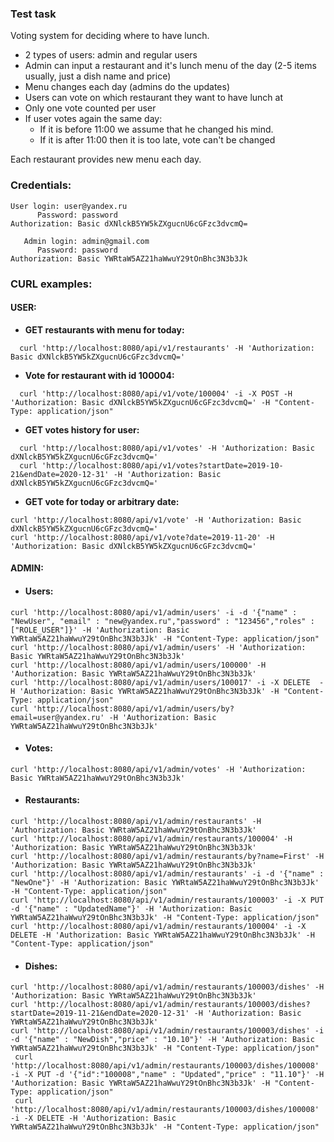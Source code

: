 ### Test task

Voting system for deciding where to have lunch.

- 2 types of users: admin and regular users
- Admin can input a restaurant and it's lunch menu of the day (2-5 items usually, just a dish name and price)
- Menu changes each day (admins do the updates)
- Users can vote on which restaurant they want to have lunch at
- Only one vote counted per user
- If user votes again the same day:
  - If it is before 11:00 we assume that he changed his mind.
  - If it is after 11:00 then it is too late, vote can't be changed

Each restaurant provides new menu each day.



### Credentials:

```
User login: user@yandex.ru
      Password: password
Authorization: Basic dXNlckB5YW5kZXgucnU6cGFzc3dvcmQ=

   Admin login: admin@gmail.com
      Password: password
Authorization: Basic YWRtaW5AZ21haWwuY29tOnBhc3N3b3Jk
```

###  **CURL examples**:

#### 	USER:

- **GET restaurants with menu for today:** 

```
  curl 'http://localhost:8080/api/v1/restaurants' -H 'Authorization: Basic dXNlckB5YW5kZXgucnU6cGFzc3dvcmQ='
```

- **Vote for restaurant with id 100004:** 

 ```
   curl 'http://localhost:8080/api/v1/vote/100004' -i -X POST -H 'Authorization: Basic dXNlckB5YW5kZXgucnU6cGFzc3dvcmQ=' -H "Content-Type: application/json"
 ```

- **GET votes history for user:** 

```
  curl 'http://localhost:8080/api/v1/votes' -H 'Authorization: Basic dXNlckB5YW5kZXgucnU6cGFzc3dvcmQ='
  curl 'http://localhost:8080/api/v1/votes?startDate=2019-10-21&endDate=2020-12-31' -H 'Authorization: Basic dXNlckB5YW5kZXgucnU6cGFzc3dvcmQ='
```

  

- **GET vote for today or arbitrary date:**

 ```
curl 'http://localhost:8080/api/v1/vote' -H 'Authorization: Basic dXNlckB5YW5kZXgucnU6cGFzc3dvcmQ='
curl 'http://localhost:8080/api/v1/vote?date=2019-11-20' -H 'Authorization: Basic dXNlckB5YW5kZXgucnU6cGFzc3dvcmQ='
```
  
  

#### ADMIN:

- #### Users:

```
curl 'http://localhost:8080/api/v1/admin/users' -i -d '{"name" : "NewUser", "email" : "new@yandex.ru","password" : "123456","roles" : ["ROLE_USER"]}' -H 'Authorization: Basic YWRtaW5AZ21haWwuY29tOnBhc3N3b3Jk' -H "Content-Type: application/json"
curl 'http://localhost:8080/api/v1/admin/users' -H 'Authorization: Basic YWRtaW5AZ21haWwuY29tOnBhc3N3b3Jk'
curl 'http://localhost:8080/api/v1/admin/users/100000' -H 'Authorization: Basic YWRtaW5AZ21haWwuY29tOnBhc3N3b3Jk'
curl 'http://localhost:8080/api/v1/admin/users/100017' -i -X DELETE  -H 'Authorization: Basic YWRtaW5AZ21haWwuY29tOnBhc3N3b3Jk' -H "Content-Type: application/json"
curl 'http://localhost:8080/api/v1/admin/users/by?email=user@yandex.ru' -H 'Authorization: Basic YWRtaW5AZ21haWwuY29tOnBhc3N3b3Jk'
```

- #### Votes:

```
curl 'http://localhost:8080/api/v1/admin/votes' -H 'Authorization: Basic YWRtaW5AZ21haWwuY29tOnBhc3N3b3Jk'
```

- #### Restaurants:

```
curl 'http://localhost:8080/api/v1/admin/restaurants' -H 'Authorization: Basic YWRtaW5AZ21haWwuY29tOnBhc3N3b3Jk'
curl 'http://localhost:8080/api/v1/admin/restaurants/100004' -H 'Authorization: Basic YWRtaW5AZ21haWwuY29tOnBhc3N3b3Jk'
curl 'http://localhost:8080/api/v1/admin/restaurants/by?name=First' -H 'Authorization: Basic YWRtaW5AZ21haWwuY29tOnBhc3N3b3Jk'
curl 'http://localhost:8080/api/v1/admin/restaurants' -i -d '{"name" : "NewOne"}' -H 'Authorization: Basic YWRtaW5AZ21haWwuY29tOnBhc3N3b3Jk' -H "Content-Type: application/json"
curl 'http://localhost:8080/api/v1/admin/restaurants/100003' -i -X PUT -d '{"name" : "UpdatedName"}' -H 'Authorization: Basic YWRtaW5AZ21haWwuY29tOnBhc3N3b3Jk' -H "Content-Type: application/json"
curl 'http://localhost:8080/api/v1/admin/restaurants/100004' -i -X DELETE -H 'Authorization: Basic YWRtaW5AZ21haWwuY29tOnBhc3N3b3Jk' -H "Content-Type: application/json"
```

- #### Dishes:

```
curl 'http://localhost:8080/api/v1/admin/restaurants/100003/dishes' -H 'Authorization: Basic YWRtaW5AZ21haWwuY29tOnBhc3N3b3Jk'
curl 'http://localhost:8080/api/v1/admin/restaurants/100003/dishes?startDate=2019-11-21&endDate=2020-12-31' -H 'Authorization: Basic YWRtaW5AZ21haWwuY29tOnBhc3N3b3Jk'
curl 'http://localhost:8080/api/v1/admin/restaurants/100003/dishes' -i -d '{"name" : "NewDish","price" : "10.10"}' -H 'Authorization: Basic YWRtaW5AZ21haWwuY29tOnBhc3N3b3Jk' -H "Content-Type: application/json"
 curl 'http://localhost:8080/api/v1/admin/restaurants/100003/dishes/100008' -i -X PUT -d '{"id":"100008","name" : "Updated","price" : "11.10"}' -H 'Authorization: Basic YWRtaW5AZ21haWwuY29tOnBhc3N3b3Jk' -H "Content-Type: application/json"
 curl 'http://localhost:8080/api/v1/admin/restaurants/100003/dishes/100008' -i -X DELETE -H 'Authorization: Basic YWRtaW5AZ21haWwuY29tOnBhc3N3b3Jk' -H "Content-Type: application/json"
```

  

  

